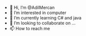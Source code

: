 - 👋 Hi, I’m @AdilMercan
- 👀 I’m interested in computer
- 🌱 I’m currently learning C# and java
- 💞️ I’m looking to collaborate on ...
- 📫 How to reach me

<!---
AdilMercan/AdilMercan is a ✨ special ✨ repository because its `README.md` (this file) appears on your GitHub profile.
You can click the Preview link to take a look at your changes.
--->

